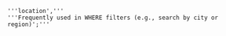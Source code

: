 
    '''location','''
    '''Frequently used in WHERE filters (e.g., search by city or region)';'''

